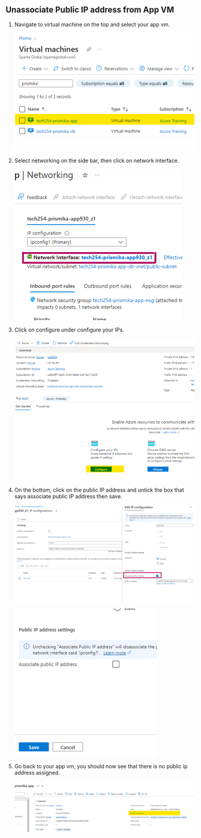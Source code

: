 ## Unassociate Public IP address from App VM


1) Navigate to virtual machine on the top and select your app vm. 

    ![Alt text](images/app_vm.png)

2) Select networking on the side bar, then click on network interface. 

    ![Alt text](images/network_interface_name.png)


3) Click on configure under configure your IPs. 
   
   ![Alt text](images/configure.png)


4) On the bottom, click on the public IP address and untick the box that says associate public IP address then save. 
   
   ![Alt text](images/untick_ip.png)

   ![Alt text](images/unticked.png)


5) Go back to your app vm, you should now see that there is no public ip address assigned. 
   
   ![Alt text](images/public_ip.png)